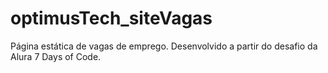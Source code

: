 # optimusTech_siteVagas
 Página estática de vagas de emprego. Desenvolvido a partir do desafio da Alura 7 Days of Code.
